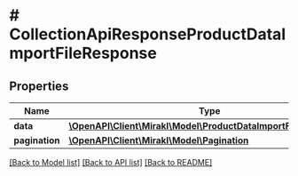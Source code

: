 # # CollectionApiResponseProductDataImportFileResponse

## Properties

Name | Type | Description | Notes
------------ | ------------- | ------------- | -------------
**data** | [**\OpenAPI\Client\Mirakl\Model\ProductDataImportFileResponse[]**](ProductDataImportFileResponse.md) |  |
**pagination** | [**\OpenAPI\Client\Mirakl\Model\Pagination**](Pagination.md) |  | [optional]

[[Back to Model list]](../../README.md#models) [[Back to API list]](../../README.md#endpoints) [[Back to README]](../../README.md)

